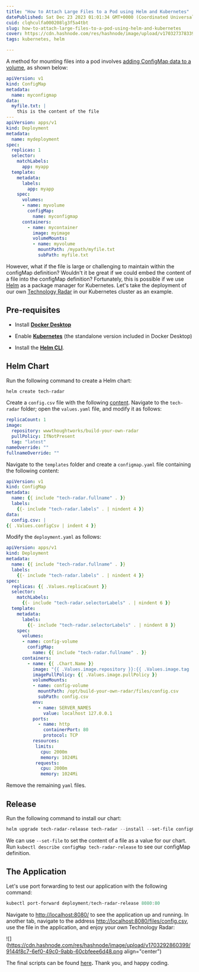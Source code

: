```yaml
---
title: "How to Attach Large Files to a Pod using Helm and Kubernetes"
datePublished: Sat Dec 23 2023 01:01:34 GMT+0000 (Coordinated Universal Time)
cuid: clqhculfa000208lg3f5a4tbt
slug: how-to-attach-large-files-to-a-pod-using-helm-and-kubernetes
cover: https://cdn.hashnode.com/res/hashnode/image/upload/v1703273783398/60cd2e5c-ff1b-435f-b31a-f8a6a6484523.png
tags: kubernetes, helm

---
```


A method for mounting files into a pod involves [adding ConfigMap data to a volume](https://kubernetes.io/docs/tasks/configure-pod-container/configure-pod-configmap/#populate-a-volume-with-data-stored-in-a-configmap), as shown below:

```yaml
apiVersion: v1
kind: ConfigMap
metadata:
  name: myconfigmap
data:
  myfile.txt: |
    this is the content of the file
---
apiVersion: apps/v1
kind: Deployment
metadata:
  name: mydeployment
spec:
  replicas: 1
  selector:
    matchLabels:
      app: myapp
  template:
    metadata:
      labels:
        app: myapp
    spec:
      volumes:
      - name: myvolume
        configMap:
          name: myconfigmap
      containers:
        - name: mycontainer
          image: myimage
          volumeMounts:
          - name: myvolume
            mountPath: /mypath/myfile.txt
            subPath: myfile.txt
```

However, what if the file is large or challenging to maintain within the configMap definition? Wouldn't it be great if we could embed the content of a file into the configMap definition? Fortunately, this is possible if we use [Helm](https://blog.raulnq.com/useful-commands-for-helm) as a package manager for Kubernetes. Let's take the deployment of our own [Technology Radar](https://github.com/thoughtworks/build-your-own-radar?tab=readme-ov-file) in our Kubernetes cluster as an example.

## Pre-requisites

* Install [**Docker Desktop**](https://docs.docker.com/desktop/install/windows-install/)
    
* Enable [**Kubernetes**](https://docs.docker.com/desktop/kubernetes/) (the standalone version included in Docker Desktop)
    
* Install the [**Helm CLI**](https://helm.sh/docs/intro/install/).
    

## Helm Chart

Run the following command to create a Helm chart:

```powershell
helm create tech-radar
```

Create a `config.csv` file with the following [content](https://raw.githubusercontent.com/thoughtworks/build-your-own-radar/master/spec/end_to_end_tests/resources/sheet.csv). Navigate to the `tech-radar` folder; open the `values.yaml` file, and modify it as follows:

```yaml
replicaCount: 1
image:
  repository: wwwthoughtworks/build-your-own-radar
  pullPolicy: IfNotPresent
  tag: "latest"
nameOverride: ""
fullnameOverride: ""
```

Navigate to the `templates` folder and create a `configmap.yaml` file containing the following content:

```yaml
apiVersion: v1
kind: ConfigMap
metadata:
  name: {{ include "tech-radar.fullname" . }}
  labels:
    {{- include "tech-radar.labels" . | nindent 4 }}
data:
  config.csv: |
{{ .Values.configCsv | indent 4 }}
```

Modify the `deployment.yaml` as follows:

```yaml
apiVersion: apps/v1
kind: Deployment
metadata:
  name: {{ include "tech-radar.fullname" . }}
  labels:
    {{- include "tech-radar.labels" . | nindent 4 }}
spec:
  replicas: {{ .Values.replicaCount }}
  selector:
    matchLabels:
      {{- include "tech-radar.selectorLabels" . | nindent 6 }}
  template:
    metadata:
      labels:
        {{- include "tech-radar.selectorLabels" . | nindent 8 }}
    spec:
      volumes:
      - name: config-volume
        configMap:
          name: {{ include "tech-radar.fullname" . }}  
      containers:
        - name: {{ .Chart.Name }}
          image: "{{ .Values.image.repository }}:{{ .Values.image.tag | default .Chart.AppVersion }}"
          imagePullPolicy: {{ .Values.image.pullPolicy }}
          volumeMounts:
          - name: config-volume
            mountPath: /opt/build-your-own-radar/files/config.csv
            subPath: config.csv
          env:
            - name: SERVER_NAMES
              value: localhost 127.0.0.1
          ports:
            - name: http
              containerPort: 80
              protocol: TCP
          resources:
           limits:
             cpu: 2000m
             memory: 1024Mi
           requests:
             cpu: 2000m
             memory: 1024Mi
```

Remove the remaining `yaml` files.

## Release

Run the following command to install our chart:

```powershell
helm upgrade tech-radar-release tech-radar --install --set-file configCsv="./config.csv"
```

We can use `--set-file` to set the content of a file as a value for our chart. Run `kubectl describe configMap tech-radar-release` to see our configMap definition.

## The Application

Let's use port forwarding to test our application with the following command:

```powershell
kubectl port-forward deployment/tech-radar-release 8080:80
```

Navigate to [http://localhost:8080/](http://localhost:8080/) to see the application up and running. In another tab, navigate to the address [http://localhost:8080/files/config.csv](http://localhost:8080/files/config.csv), use the file in the application, and enjoy your own Technology Radar:

![](https://cdn.hashnode.com/res/hashnode/image/upload/v1703292860399/9144f8c7-6ef0-49c0-9abb-60cbfeee6d48.png align="center")

The final scripts can be found [here](https://github.com/raulnq/k8s-helm-files)**.** Thank you, and happy coding.